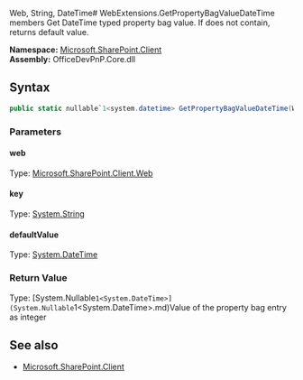 Web, String, DateTime# WebExtensions.GetPropertyBagValueDateTime members
Get DateTime typed property bag value. If does not contain, returns default value.  

**Namespace:** [Microsoft.SharePoint.Client](Microsoft.SharePoint.Client.md)  
**Assembly:** OfficeDevPnP.Core.dll  
## Syntax
```C#
public static nullable`1<system.datetime> GetPropertyBagValueDateTime(Web, String, DateTime)
```
### Parameters
#### web
Type: [Microsoft.SharePoint.Client.Web](Microsoft.SharePoint.Client.Web.md) 
#### 
#### key
Type: [System.String](System.String.md) 
#### 
#### defaultValue
Type: [System.DateTime](System.DateTime.md) 
#### 
### Return Value
Type: [System.Nullable`1<System.DateTime>](System.Nullable`1<System.DateTime>.md)Value of the property bag entry as integer
## See also
- [Microsoft.SharePoint.Client](Microsoft.SharePoint.Client.md)

